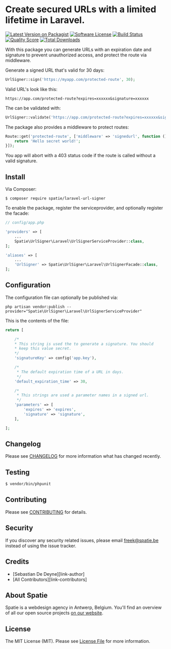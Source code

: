 # Create secured URLs with a limited lifetime in Laravel.

[![Latest Version on Packagist](https://img.shields.io/packagist/v/spatie/laravel-url-signer.svg?style=flat-square)](https://packagist.org/packages/spatie/laravel-url-signer)
[![Software License](https://img.shields.io/badge/license-MIT-brightgreen.svg?style=flat-square)](LICENSE.md)
[![Build Status](https://img.shields.io/travis/spatie/laravel-url-signer.svg?style=flat-square)](https://travis-ci.org/spatie/laravel-url-signer)
[![Quality Score](https://img.shields.io/scrutinizer/g/spatie/laravel-url-signer.svg?style=flat-square)](https://scrutinizer-ci.com/g/spatie/laravel-url-signer)
[![Total Downloads](https://img.shields.io/packagist/dt/spatie/laravel-url-signer.svg?style=flat-square)](https://packagist.org/packages/spatie/laravel-url-signer)

With this package you can generate URLs with an expiration date and signature
to prevent unauthorized access, and protect the route via middleware.

Generate a signed URL that's valid for 30 days:

```php
UrlSigner::sign('https://myapp.com/protected-route', 30);
```

Valid URL's look like this:

```
https://app.com/protected-route?expires=xxxxxx&signature=xxxxxx
```

The can be validated with:
```php
UrlSigner::validate('https://app.com/protected-route?expires=xxxxxx&signature=xxxxxx');
```

The package also provides a middleware to protect routes:

```php
Route::get('protected-route', ['middleware' => 'signedurl', function () {
    return 'Hello secret world!';
}]);

```
You app will abort with a 403 status code if the route is called without a valid signature.


## Install

Via Composer:

```
$ composer require spatie/laravel-url-signer
```

To enable the package, register the serviceprovider, and optionally register the facade:

```php
// config/app.php

'providers' => [
    ...
    Spatie\UrlSigner\Laravel\UrlSignerServiceProvider::class,
];

'aliases' => [
    ...
    'UrlSigner' => Spatie\UrlSigner\Laravel\UrlSignerFacade::class,
];
```

## Configuration

The configuration file can optionally be published via:

```
php artisan vendor:publish --provider="Spatie\UrlSigner\Laravel\UrlSignerServiceProvider"
```

This is the contents of the file:

```php
return [

    /*
    * This string is used the to generate a signature. You should
    * keep this value secret.
    */
    'signatureKey' => config('app.key'),

    /*
     * The default expiration time of a URL in days.
     */
    'default_expiration_time' => 30,

    /*
     * This strings are used a parameter names in a signed url.
     */
    'parameters' => [
        'expires' => 'expires',
        'signature' => 'signature',
    ],

];
```

## Changelog

Please see [CHANGELOG](CHANGELOG.md) for more information what has changed recently.

## Testing

``` bash
$ vendor/bin/phpunit
```

## Contributing

Please see [CONTRIBUTING](CONTRIBUTING.md) for details.

## Security

If you discover any security related issues, please email freek@spatie.be instead of using the issue tracker.

## Credits

- [Sebastian De Deyne][link-author]
- [All Contributors][link-contributors]

## About Spatie

Spatie is a webdesign agency in Antwerp, Belgium. You'll find an overview of all our open source projects [on our website](https://spatie.be/opensource).

## License

The MIT License (MIT). Please see [License File](LICENSE.md) for more information.
